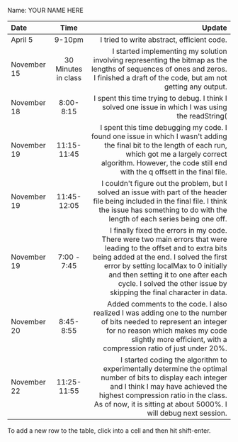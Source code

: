 Name: YOUR NAME HERE

| Date        |        Time         |                                                                                                                                                                                                                                                                                                                 Update |
|:------------|:-------------------:|-----------------------------------------------------------------------------------------------------------------------------------------------------------------------------------------------------------------------------------------------------------------------------------------------------------------------:|
| April 5     |       9-10pm        |                                                                                                                                                                                                                                                                             I tried to write abstract, efficient code. |
| November 15 | 30 Minutes in class |                                                                                                                                     I started implementing my solution involving representing the bitmap as the lengths of sequences of ones and zeros. I finished a draft of the code, but am not getting any output. |
| November 18 |      8:00-8:15      |                                                                                                                                                                                                                     I spent this time trying to debug. I think I solved one issue in which I was using the readString( |
| November 19 |     11:15-11:45     |                                                                                   I spent this time debugging my code. I found one issue in which I wasn't adding the final bit to the length of each run, which got me a largely correct algorithm. However, the code still end with the q offsett in the final file. |
| November 19 |     11:45-12:05     |                                                                                                            I couldn't figure out the problem, but I solved an issue with part of the header file being included in the final file. I think the issue has something to do with the length of each series being one off. |
| November 19 |     7:00 - 7:45     | I finally fixed the errors in my code. There were two main errors that were leading to the offset and to extra bits being added at the end. I solved the first error by setting localMax to 0 initially and then setting it to one after each cycle. I solved the other issue by skipping the final character in data. |
| November 20 |      8:45-8:55      |                                                                                               Added comments to the code. I also realized I was adding one to the number of bits needed to represent an integer for no reason which makes my code slightly more efficient, with a compression ratio of just under 20%. |
| November 22 |     11:25-11:55     |                                                          I started coding the algorithm to experimentally determine the optimal number of bits to display each integer and I think I may have achieved the highest compression ratio in the class. As of now, it is sitting at about 5000%. I will debug next session. |



To add a new row to the table, click into a cell and then hit shift-enter.